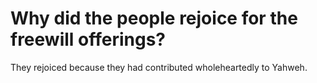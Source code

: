 # Why did the people rejoice for the freewill offerings?

They rejoiced because they had contributed wholeheartedly to Yahweh.
